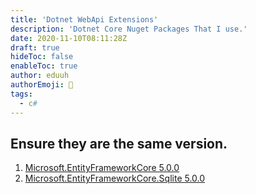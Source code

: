 ```yaml
---
title: 'Dotnet WebApi Extensions'
description: 'Dotnet Core Nuget Packages That I use.'
date: 2020-11-10T08:11:28Z
draft: true
hideToc: false
enableToc: true
author: eduuh
authorEmoji: 🤖
tags:
  - c#
---
```


## Ensure they are the same version.

1. [Microsoft.EntityFrameworkCore 5.0.0](https://www.nuget.org/packages/Microsoft.EntityFrameworkCore/)
2. [Microsoft.EntityFrameworkCore.Sqlite 5.0.0](https://www.nuget.org/packages/Microsoft.EntityFrameworkCore.Sqlite/)
